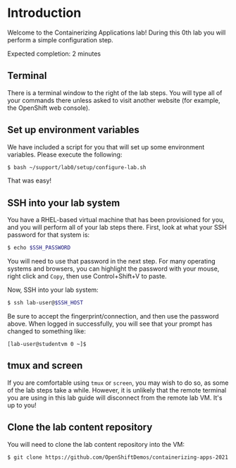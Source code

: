# Introduction

Welcome to the Containerizing Applications lab! During this 0th lab you will
perform a simple configuration step.

Expected completion: 2 minutes

## Terminal
There is a terminal window to the right of the lab steps. You will type all of
your commands there unless asked to visit another website (for example, the
OpenShift web console).
## Set up environment variables
We have included a script for you that will set up some environment variables.
Please execute the following:

```bash
$ bash ~/support/lab0/setup/configure-lab.sh
```

That was easy!

## SSH into your lab system
You have a RHEL-based virtual machine that has been provisioned for you, and you
will perform all of your lab steps there. First, look at what your SSH password
for that system is:

```bash
$ echo $SSH_PASSWORD
```

You will need to use that password in the next step. For many operating systems
and browsers, you can highlight the password with your mouse, right click and
`Copy`, then use Control+Shift+V to paste.

Now, SSH into your lab system:

```bash
$ ssh lab-user@$SSH_HOST
```

Be sure to accept the fingerprint/connection, and then use the password above.
When logged in successfully, you will see that your prompt has changed to
something like:

```
[lab-user@studentvm 0 ~]$
```

## tmux and screen
If you are comfortable using `tmux` or `screen`, you may wish to do so, as some
of the lab steps take a while. However, it is unlikely that the remote terminal
you are using in this lab guide will disconnect from the remote lab VM. It's up
to you!

## Clone the lab content repository
You will need to clone the lab content repository into the VM:

```bash
$ git clone https://github.com/OpenShiftDemos/containerizing-apps-2021 containerizing-apps
```